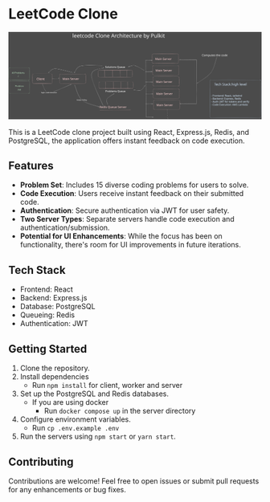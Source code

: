 # LeetCode Clone

![image](./excalidraw.svg)

This is a LeetCode clone project built using React, Express.js, Redis, and PostgreSQL, the application offers instant feedback on code execution.

## Features

- **Problem Set**: Includes 15 diverse coding problems for users to solve.
- **Code Execution**: Users receive instant feedback on their submitted code.
- **Authentication**: Secure authentication via JWT for user safety.
- **Two Server Types**: Separate servers handle code execution and authentication/submission.
- **Potential for UI Enhancements**: While the focus has been on functionality, there's room for UI improvements in future iterations.

## Tech Stack

- Frontend: React
- Backend: Express.js
- Database: PostgreSQL
- Queueing: Redis
- Authentication: JWT

## Getting Started

1. Clone the repository.
2. Install dependencies 
   - Run `npm install` for client, worker and server
3. Set up the PostgreSQL and Redis databases.
   - If you are using docker
     - Run `docker compose up` in the server directory
4. Configure environment variables.
   - Run `cp .env.example .env`
5. Run the servers using `npm start` or `yarn start`.

## Contributing

Contributions are welcome! Feel free to open issues or submit pull requests for any enhancements or bug fixes.